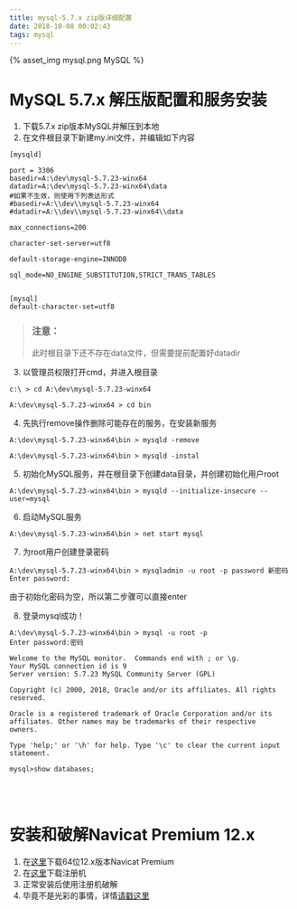 ```yaml
---
title: mysql-5.7.x zip版详细配置
date: 2018-10-08 00:02:43
tags: mysql
---
```

{% asset_img mysql.png MySQL %}

# MySQL 5.7.x 解压版配置和服务安装
<!--more-->

1. 下载5.7.x zip版本MySQL并解压到本地
2. 在文件根目录下新建my.ini文件，并编辑如下内容

```text
[mysqld]

port = 3306
basedir=A:\dev\mysql-5.7.23-winx64
datadir=A:\dev\mysql-5.7.23-winx64\data
#如果不生效，则使用下列表达形式
#basedir=A:\\dev\\mysql-5.7.23-winx64
#datadir=A:\\dev\\mysql-5.7.23-winx64\\data

max_connections=200

character-set-server=utf8

default-storage-engine=INNODB

sql_mode=NO_ENGINE_SUBSTITUTION,STRICT_TRANS_TABLES


[mysql]
default-character-set=utf8

```

> <h3>注意：</h3>
> 此时根目录下还不存在data文件，但需要提前配置好datadir

3. 以管理员权限打开cmd，并进入根目录
```
c:\ > cd A:\dev\mysql-5.7.23-winx64

A:\dev\mysql-5.7.23-winx64 > cd bin

```

4. 先执行remove操作删除可能存在的服务，在安装新服务
```
A:\dev\mysql-5.7.23-winx64\bin > mysqld -remove

A:\dev\mysql-5.7.23-winx64\bin > mysqld -instal
```

5. 初始化MySQL服务，并在根目录下创建data目录，并创建初始化用户root
```
A:\dev\mysql-5.7.23-winx64\bin > mysqld --initialize-insecure --user=mysql
```

6. 启动MySQL服务
```
A:\dev\mysql-5.7.23-winx64\bin > net start mysql
```

7. 为root用户创建登录密码

```
A:\dev\mysql-5.7.23-winx64\bin > mysqladmin -u root -p password 新密码
Enter password:
```
由于初始化密码为空，所以第二步骤可以直接enter

8. 登录mysql成功！
```
A:\dev\mysql-5.7.23-winx64\bin > mysql -u root -p 
Enter password:密码

Welcome to the MySQL monitor.  Commands end with ; or \g.
Your MySQL connection id is 9
Server version: 5.7.23 MySQL Community Server (GPL)

Copyright (c) 2000, 2018, Oracle and/or its affiliates. All rights reserved.

Oracle is a registered trademark of Oracle Corporation and/or its
affiliates. Other names may be trademarks of their respective
owners.

Type 'help;' or '\h' for help. Type '\c' to clear the current input statement.

mysql>show databases;
```
<br><br>
# 安装和破解Navicat Premium 12.x

1. 在[这里](https://www.lanzous.com/i1jw6ib)下载64位12.x版本Navicat Premium
2. 在[这里](https://www.lanzous.com/i1jw6oh)下载注册机
3. 正常安装后使用注册机破解
4. 毕竟不是光彩的事情，详情[请戳这里](https://blog.csdn.net/loveer0/article/details/82016644)